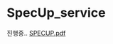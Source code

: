 # SpecUp_service

진행중..
[SPECUP.pdf](https://github.com/user-attachments/files/22056963/SPECUP.pdf)
